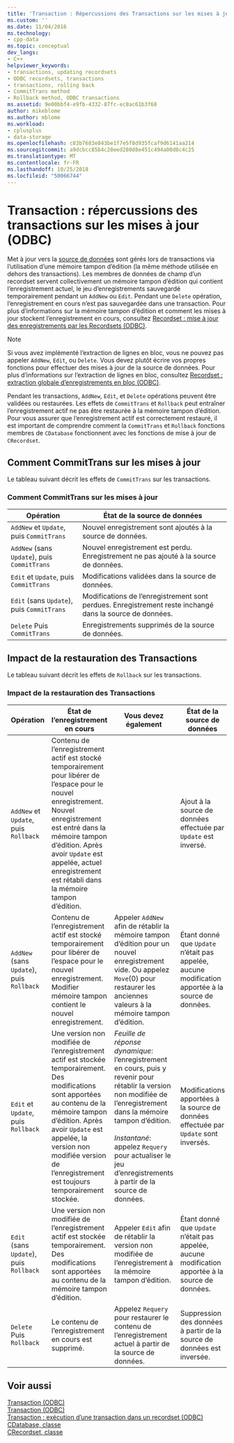 ```yaml
---
title: 'Transaction : Répercussions des Transactions sur les mises à jour (ODBC) | Microsoft Docs'
ms.custom: ''
ms.date: 11/04/2016
ms.technology:
- cpp-data
ms.topic: conceptual
dev_langs:
- C++
helpviewer_keywords:
- transactions, updating recordsets
- ODBC recordsets, transactions
- transactions, rolling back
- CommitTrans method
- Rollback method, ODBC transactions
ms.assetid: 9e00bbf4-e9fb-4332-87fc-ec8ac61b3f68
author: mikeblome
ms.author: mblome
ms.workload:
- cplusplus
- data-storage
ms.openlocfilehash: c83b7683e843be1f7e5f8d935fcaf9d6141aa214
ms.sourcegitcommit: a9dcbcc85b4c28eed280d8e451c494a00d8c4c25
ms.translationtype: MT
ms.contentlocale: fr-FR
ms.lasthandoff: 10/25/2018
ms.locfileid: "50066744"
---
```

# <a name="transaction-how-transactions-affect-updates-odbc"></a>Transaction : répercussions des transactions sur les mises à jour (ODBC)

Met à jour vers la [source de données](../../data/odbc/data-source-odbc.md) sont gérés lors de transactions via l’utilisation d’une mémoire tampon d’édition (la même méthode utilisée en dehors des transactions). Les membres de données de champ d’un recordset servent collectivement un mémoire tampon d’édition qui contient l’enregistrement actuel, le jeu d’enregistrements sauvegardé temporairement pendant un `AddNew` ou `Edit`. Pendant une `Delete` opération, l’enregistrement en cours n’est pas sauvegardée dans une transaction. Pour plus d’informations sur la mémoire tampon d’édition et comment les mises à jour stockent l’enregistrement en cours, consultez [Recordset : mise à jour des enregistrements par les Recordsets (ODBC)](../../data/odbc/recordset-how-recordsets-update-records-odbc.md).

> [!NOTE]
>  Si vous avez implémenté l’extraction de lignes en bloc, vous ne pouvez pas appeler `AddNew`, `Edit`, ou `Delete`. Vous devez plutôt écrire vos propres fonctions pour effectuer des mises à jour de la source de données. Pour plus d’informations sur l’extraction de lignes en bloc, consultez [Recordset : extraction globale d’enregistrements en bloc (ODBC)](../../data/odbc/recordset-fetching-records-in-bulk-odbc.md).

Pendant les transactions, `AddNew`, `Edit`, et `Delete` opérations peuvent être validées ou restaurées. Les effets de `CommitTrans` et `Rollback` peut entraîner l’enregistrement actif ne pas être restaurée à la mémoire tampon d’édition. Pour vous assurer que l’enregistrement actif est correctement restauré, il est important de comprendre comment la `CommitTrans` et `Rollback` fonctions membres de `CDatabase` fonctionnent avec les fonctions de mise à jour de `CRecordset`.

##  <a name="_core_how_committrans_affects_updates"></a> Comment CommitTrans sur les mises à jour

Le tableau suivant décrit les effets de `CommitTrans` sur les transactions.

### <a name="how-committrans-affects-updates"></a>Comment CommitTrans sur les mises à jour

|Opération|État de la source de données|
|---------------|---------------------------|
|`AddNew` et `Update`, puis `CommitTrans`|Nouvel enregistrement sont ajoutés à la source de données.|
|`AddNew` (sans `Update`), puis `CommitTrans`|Nouvel enregistrement est perdu. Enregistrement ne pas ajouté à la source de données.|
|`Edit` et `Update`, puis `CommitTrans`|Modifications validées dans la source de données.|
|`Edit` (sans `Update`), puis `CommitTrans`|Modifications de l’enregistrement sont perdues. Enregistrement reste inchangé dans la source de données.|
|`Delete` Puis `CommitTrans`|Enregistrements supprimés de la source de données.|

##  <a name="_core_how_rollback_affects_updates"></a> Impact de la restauration des Transactions

Le tableau suivant décrit les effets de `Rollback` sur les transactions.

### <a name="how-rollback-affects-transactions"></a>Impact de la restauration des Transactions

|Opération|État de l’enregistrement en cours|Vous devez également|État de la source de données|
|---------------|------------------------------|-------------------|---------------------------|
|`AddNew` et `Update`, puis `Rollback`|Contenu de l’enregistrement actif est stocké temporairement pour libérer de l’espace pour le nouvel enregistrement. Nouvel enregistrement est entré dans la mémoire tampon d’édition. Après avoir `Update` est appelée, actuel enregistrement est rétabli dans la mémoire tampon d’édition.||Ajout à la source de données effectuée par `Update` est inversé.|
|`AddNew` (sans `Update`), puis `Rollback`|Contenu de l’enregistrement actif est stocké temporairement pour libérer de l’espace pour le nouvel enregistrement. Modifier mémoire tampon contient le nouvel enregistrement.|Appeler `AddNew` afin de rétablir la mémoire tampon d’édition pour un nouvel enregistrement vide. Ou appelez `Move`(0) pour restaurer les anciennes valeurs à la mémoire tampon d’édition.|Étant donné que `Update` n’était pas appelée, aucune modification apportée à la source de données.|
|`Edit` et `Update`, puis `Rollback`|Une version non modifiée de l’enregistrement actif est stockée temporairement. Des modifications sont apportées au contenu de la mémoire tampon d’édition. Après avoir `Update` est appelée, la version non modifiée version de l’enregistrement est toujours temporairement stockée.|*Feuille de réponse dynamique*: l’enregistrement en cours, puis y revenir pour rétablir la version non modifiée de l’enregistrement dans la mémoire tampon d’édition.<br /><br /> *Instantané*: appelez `Requery` pour actualiser le jeu d’enregistrements à partir de la source de données.|Modifications apportées à la source de données effectuée par `Update` sont inversés.|
|`Edit` (sans `Update`), puis `Rollback`|Une version non modifiée de l’enregistrement actif est stockée temporairement. Des modifications sont apportées au contenu de la mémoire tampon d’édition.|Appeler `Edit` afin de rétablir la version non modifiée de l’enregistrement à la mémoire tampon d’édition.|Étant donné que `Update` n’était pas appelée, aucune modification apportée à la source de données.|
|`Delete` Puis `Rollback`|Le contenu de l’enregistrement en cours est supprimé.|Appelez `Requery` pour restaurer le contenu de l’enregistrement actuel à partir de la source de données.|Suppression des données à partir de la source de données est inversée.|

## <a name="see-also"></a>Voir aussi

[Transaction (ODBC)](../../data/odbc/transaction-odbc.md)<br/>
[Transaction (ODBC)](../../data/odbc/transaction-odbc.md)<br/>
[Transaction : exécution d’une transaction dans un recordset (ODBC)](../../data/odbc/transaction-performing-a-transaction-in-a-recordset-odbc.md)<br/>
[CDatabase, classe](../../mfc/reference/cdatabase-class.md)<br/>
[CRecordset, classe](../../mfc/reference/crecordset-class.md)